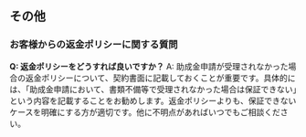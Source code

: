 ## その他
### お客様からの返金ポリシーに関する質問

**Q: 返金ポリシーをどうすれば良いですか？**
A: 助成金申請が受理されなかった場合の返金ポリシーについて、契約書面に記載しておくことが重要です。具体的には、「助成金申請において、書類不備等で受理されなかった場合は保証できない」という内容を記載することをお勧めします。返金ポリシーよりも、保証できないケースを明確にする方が適切です。他に不明点があればいつでもご相談ください。
